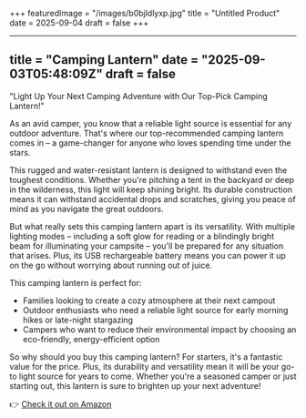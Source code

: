 +++
featuredImage = "/images/b0bjldlyxp.jpg"
title = "Untitled Product"
date = 2025-09-04
draft = false
+++

---
title = "Camping Lantern"
date = "2025-09-03T05:48:09Z"
draft = false
---

"Light Up Your Next Camping Adventure with Our Top-Pick Camping Lantern!"

As an avid camper, you know that a reliable light source is essential for any outdoor adventure. That's where our top-recommended camping lantern comes in – a game-changer for anyone who loves spending time under the stars.

This rugged and water-resistant lantern is designed to withstand even the toughest conditions. Whether you're pitching a tent in the backyard or deep in the wilderness, this light will keep shining bright. Its durable construction means it can withstand accidental drops and scratches, giving you peace of mind as you navigate the great outdoors.

But what really sets this camping lantern apart is its versatility. With multiple lighting modes – including a soft glow for reading or a blindingly bright beam for illuminating your campsite – you'll be prepared for any situation that arises. Plus, its USB rechargeable battery means you can power it up on the go without worrying about running out of juice.

This camping lantern is perfect for:

* Families looking to create a cozy atmosphere at their next campout
* Outdoor enthusiasts who need a reliable light source for early morning hikes or late-night stargazing
* Campers who want to reduce their environmental impact by choosing an eco-friendly, energy-efficient option

So why should you buy this camping lantern? For starters, it's a fantastic value for the price. Plus, its durability and versatility mean it will be your go-to light source for years to come. Whether you're a seasoned camper or just starting out, this lantern is sure to brighten up your next adventure!

👉 [Check it out on Amazon](https://www.amazon.com/dp/B0BJLDLYXP?tag=matthewblog-20)
